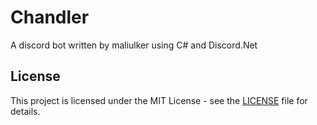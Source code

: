 # Chandler

A discord bot written by maliulker using C# and Discord.Net

## License 

This project is licensed under the MIT License - see the [LICENSE](LICENSE) file for details.